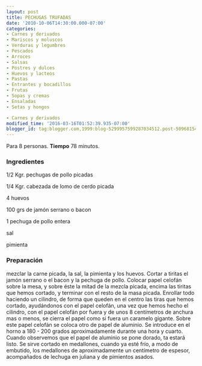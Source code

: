 ```yaml
---
layout: post
title: PECHUGAS TRUFADAS
date: '2010-10-06T14:30:00.000-07:00'
categories:
- Carnes y derivados
- Mariscos y moluscos
- Verduras y legumbres
- Pescados
- Arroces
- Salsas
- Postres y dulces
- Huevos y lacteos
- Pastas
- Entrantes y bocadillos
- Frutas
- Sopas y cremas
- Ensaladas
- Setas y hongos

- Carnes y derivados
modified_time: '2016-03-16T01:52:39.935-07:00'
blogger_id: tag:blogger.com,1999:blog-5299957599287034512.post-5096815499240507041
---
```


Para 8 personas.
<b>Tiempo</b> 78 minutos.

<h3>Ingredientes</h3>

1/2 Kgr. pechugas de pollo picadas

1/4 Kgr. cabezada de lomo de cerdo picada

4 huevos

100 grs de jamón serrano o bacon

1 pechuga de pollo entera

sal

pimienta

<h3>Preparación</h3>

mezclar la carne picada, la sal, la pimienta y los huevos. Cortar a tiritas el jamón serrano o el bacon y la pechuga de pollo. Colocar papel celofán sobre la mesa, y sobre éste la mitad de la mezcla picada, encima las tiritas que hemos cortado, y terminar con el resto de la masa picada. Enrollar todo haciendo un cilindro, de forma que queden en el centro las tiras que hemos cortado, ayudándonos con el papel celofán, una vez que hemos hecho el cilindro, con el papel celofán por fuera y de unos 8 centímetros de anchura mas o menos, se cierra el papel como si fuera un caramelo gigante. Sobre este papel celofán se coloca otro de papel de aluminio. Se introduce en el horno a 180 - 200 grados aproximadamente durante una hora y cuarto. Cuando observemos que el papel de aluminio se pone dorado, ta estará listo. Se sirve cortado en medallones, cuando ya esté frío, a modo de embutido, los medallones de aproximadamente un centímetro de espesor, acompañados de lechuga en juliana y de pimientos asados.

